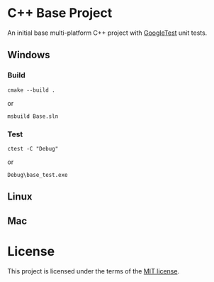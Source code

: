 # C++ Base Project

An initial base multi-platform C++ project with [GoogleTest](https://github.com/google/googletest) unit tests.

## Windows

###  Build

`cmake --build .`

or

`msbuild Base.sln`

### Test

`ctest -C "Debug"`

or 

`Debug\base_test.exe`

## Linux

## Mac

# License

This project is licensed under the terms of the [MIT license](LICENSE).